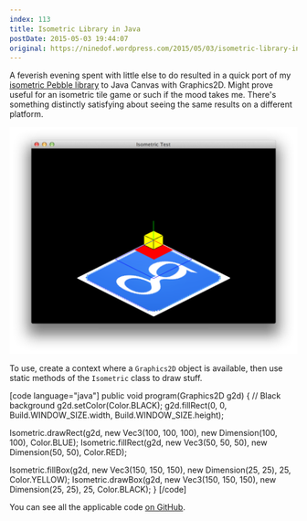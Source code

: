 ```yaml
---
index: 113
title: Isometric Library in Java
postDate: 2015-05-03 19:44:07
original: https://ninedof.wordpress.com/2015/05/03/isometric-library-in-java/
---
```


A feverish evening spent with little else to do resulted in a quick port of my [isometric Pebble library](http://github.com/C-D-Lewis/isometric) to Java Canvas with Graphics2D. Might prove useful for an isometric tile game or such if the mood takes me. There's something distinctly satisfying about seeing the same results on a different platform.

![](/assets/media/2015/05/screenshot.png)

To use, create a context where a <code>Graphics2D</code> object is available, then use static methods of the <code>Isometric</code> class to draw stuff.

[code language="java"]
public void program(Graphics2D g2d) {
  // Black background
  g2d.setColor(Color.BLACK);
  g2d.fillRect(0, 0, Build.WINDOW_SIZE.width, Build.WINDOW_SIZE.height);

  Isometric.drawRect(g2d, new Vec3(100, 100, 100), new Dimension(100, 100), Color.BLUE);
  Isometric.fillRect(g2d, new Vec3(50, 50, 50), new Dimension(50, 50), Color.RED);

  Isometric.fillBox(g2d, new Vec3(150, 150, 150), new Dimension(25, 25), 25, Color.YELLOW);
  Isometric.drawBox(g2d, new Vec3(150, 150, 150), new Dimension(25, 25), 25, Color.BLACK);
}
[/code]

You can see all the applicable code [on GitHub](https://github.com/C-D-Lewis/isometric-java).
